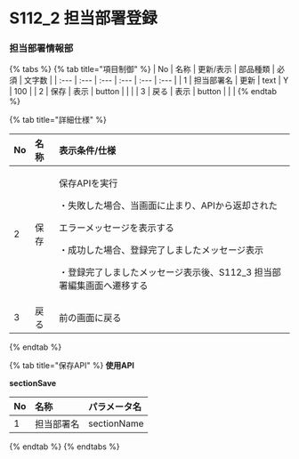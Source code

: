 # S112\_2 担当部署登録

### 担当部署情報部

{% tabs %}
{% tab title="項目制御" %}
| No | 名称 | 更新/表示 | 部品種類 | 必須 | 文字数 |
| :--- | :--- | :--- | :--- | :--- | :--- |
| 1 | 担当部署名 | 更新 | text | Y | 100 |
| 2 | 保存 | 表示 | button |  |  |
| 3 | 戻る | 表示 | button |  |  |
{% endtab %}

{% tab title="詳細仕様" %}
<table>
  <thead>
    <tr>
      <th style="text-align:left">No</th>
      <th style="text-align:left">名称</th>
      <th style="text-align:left">表示条件/仕様</th>
    </tr>
  </thead>
  <tbody>
    <tr>
      <td style="text-align:left">2</td>
      <td style="text-align:left">保存</td>
      <td style="text-align:left">
        <p>保存APIを実行</p>
        <p>・失敗した場合、当画面に止まり、APIから返却された</p>
        <p>エラーメッセージを表示する</p>
        <p>・成功した場合、登録完了しましたメッセージ表示</p>
        <p>・登録完了しましたメッセージ表示後、S112_3 担当部署編集画面へ遷移する</p>
      </td>
    </tr>
    <tr>
      <td style="text-align:left">3</td>
      <td style="text-align:left">戻る</td>
      <td style="text-align:left">前の画面に戻る</td>
    </tr>
  </tbody>
</table>
{% endtab %}

{% tab title="保存API" %}
**使用API**

**sectionSave**

| **No** | 名称 | パラメータ名 |
| :--- | :--- | :--- |
| 1 | 担当部署名 | sectionName |
{% endtab %}
{% endtabs %}

